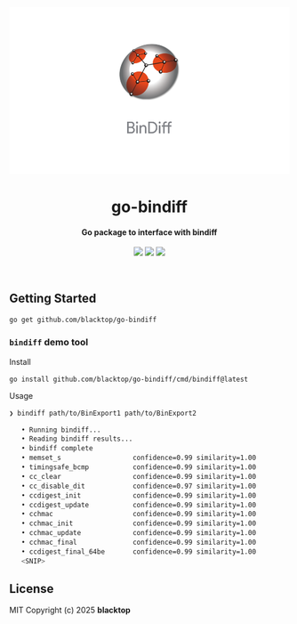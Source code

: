 <p align="center">
  <a href="https://github.com/blacktop/go-bindiff"><img alt="Logo" src="https://github.com/blacktop/go-bindiff/raw/main/logo.png" height="300" /></a>
  <h1 align="center">go-bindiff</h1>
  <h4><p align="center">Go package to interface with bindiff</p></h4>
  <p align="center">
    <a href="https://github.com/blacktop/go-bindiff/actions" alt="Actions">
          <img src="https://github.com/blacktop/go-bindiff/actions/workflows/go.yml/badge.svg" /></a>
    <a href="https://pkg.go.dev/github.com/blacktop/go-bindiff" alt="Docs">
          <img src="https://pkg.go.dev/badge/github.com/blacktop/go-bindiff.svg" /></a>
    <a href="http://doge.mit-license.org" alt="LICENSE">
          <img src="https://img.shields.io/:license-mit-blue.svg" /></a>
</p>
<br>

## Getting Started

```
go get github.com/blacktop/go-bindiff
```

### `bindiff` demo tool

Install

```
go install github.com/blacktop/go-bindiff/cmd/bindiff@latest
```

Usage

```
❯ bindiff path/to/BinExport1 path/to/BinExport2
```
```bash
   • Running bindiff...
   • Reading bindiff results...
   • bindiff complete
   • memset_s                  confidence=0.99 similarity=1.00
   • timingsafe_bcmp           confidence=0.99 similarity=1.00
   • cc_clear                  confidence=0.99 similarity=1.00
   • cc_disable_dit            confidence=0.97 similarity=1.00
   • ccdigest_init             confidence=0.99 similarity=1.00
   • ccdigest_update           confidence=0.99 similarity=1.00
   • cchmac                    confidence=0.99 similarity=1.00
   • cchmac_init               confidence=0.99 similarity=1.00
   • cchmac_update             confidence=0.99 similarity=1.00
   • cchmac_final              confidence=0.99 similarity=1.00
   • ccdigest_final_64be       confidence=0.99 similarity=1.00
   <SNIP>
   ```

## License

MIT Copyright (c) 2025 **blacktop**